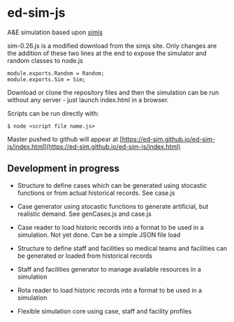 # ed-sim-js

A&E simulation based upon [simjs](simjs.com)

sim-0.26.js is a modified download from the simjs site. Only changes are the addition of these two lines at the end to expose the simulator and random classes to node.js

```
module.exports.Random = Random;
module.exports.Sim = Sim;
```

Download or clone the repository files and then the simulation can be run without any server - just launch index.html in a browser.

Scripts can be run directly with:

```
$ node <script file name.js>
```

Master pushed to github will appear at [https://ed-sim.github.io/ed-sim-js/index.html](https://ed-sim.github.io/ed-sim-js/index.html)

## Development in progress

- Structure to define cases which can be generated using stocastic functions or from actual historical records. See case.js

- Case generator using stocastic functions to generate artificial, but realistic demand. See genCases.js and case.js

- Case reader to load historic records into a format to be used in a simulation. Not yet done. Can be a simple JSON file load

- Structure to define staff and facilities so medical teams and facilities can be generated or loaded from historical records

- Staff and facilities generator to manage available resources in a simulation

- Rota reader to load historic records into a format to be used in a simulation

- Flexible simulation core using case, staff and facility profiles